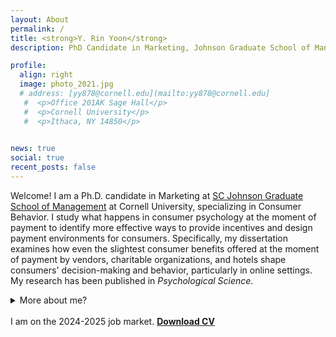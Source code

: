 ```yaml
---
layout: About
permalink: /
title: <strong>Y. Rin Yoon</strong>
description: PhD Candidate in Marketing, Johnson Graduate School of Management, Cornell University

profile:
  align: right
  image: photo_2021.jpg
  # address: [yy878@cornell.edu](mailto:yy878@cornell.edu]
   #  <p>Office 201AK Sage Hall</p>
   #  <p>Cornell University</p>
   #  <p>Ithaca, NY 14850</p>
     

news: true
social: true
recent_posts: false
---
```


Welcome! I am a Ph.D. candidate in Marketing at [SC Johnson Graduate School of Management](https://www.johnson.cornell.edu/programs/phd-program/current-students/yy878/) at Cornell University, specializing in Consumer Behavior. I study what happens in consumer psychology at the moment of payment to identify more effective ways to provide incentives and design payment environments for consumers. Specifically, my dissertation examines how even the slightest consumer benefits offered at the moment of payment by vendors, charitable organizations, and hotels shape consumers' decision-making and behavior, particularly in online settings. My research has been published in <i>Psychological Science</i>.

<details>
    <summary>More about me?</summary>
Before my Ph.D., I worked for Pfizer and Hyundai Motor Company HQs on a variety of management consulting projects. I have also produced and hosted a radio show in Korea (which flew far under the radar), where I had a blast monologuing on my favorite topics, such as behavioral science, social psychology, and philosophy. I received my B.A. in Communication Studies from UCLA, and my M.S. in Marketing from Korea University.
</details> <br>
I am on the 2024-2025 job market. <strong><a href="https://www.dropbox.com/scl/fi/nul3p1lal83o1liuvemwe/Yoon_CV.pdf?rlkey=wf71l20uwqtrt1ncvmzmenu9u&e=2&raw=1" target="_blank">Download CV</a></strong>

<!-- While my old blog is currently closed, previously uploaded posts can be found [here]({{ site.baseurl }}{% link blog/index.html %}). -->
